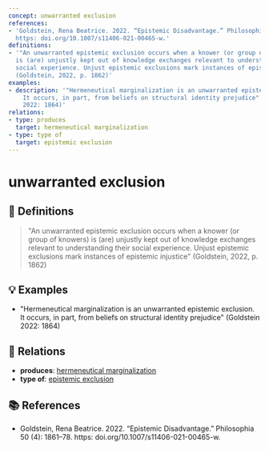 ```yaml
---
concept: unwarranted exclusion
references:
- 'Goldstein, Rena Beatrice. 2022. “Epistemic Disadvantage.” Philosophia 50 (4): 1861–78.
  https: doi.org/10.1007/s11406-021-00465-w.'
definitions:
- '"An unwarranted epistemic exclusion occurs when a knower (or group of knowers)
  is (are) unjustly kept out of knowledge exchanges relevant to understanding their
  social experience. Unjust epistemic exclusions mark instances of epistemic injustice"
  (Goldstein, 2022, p. 1862)'
examples:
- description: '"Hermeneutical marginalization is an unwarranted epistemic exclusion.
    It occurs, in part, from beliefs on structural identity prejudice" (Goldstein
    2022: 1864)'
relations:
- type: produces
  target: hermeneutical marginalization
- type: type of
  target: epistemic exclusion
---
```


# unwarranted exclusion

## 📖 Definitions

> "An unwarranted epistemic exclusion occurs when a knower (or group of knowers) is (are) unjustly kept out of knowledge exchanges relevant to understanding their social experience. Unjust epistemic exclusions mark instances of epistemic injustice" (Goldstein, 2022, p. 1862)

## 💡 Examples

- "Hermeneutical marginalization is an unwarranted epistemic exclusion. It occurs, in part, from beliefs on structural identity prejudice" (Goldstein 2022: 1864)

## 🔗 Relations

- **produces**: [hermeneutical marginalization](./hermeneutical-marginalization.md)
- **type of**: [epistemic exclusion](./epistemic-exclusion.md)

## 📚 References

- Goldstein, Rena Beatrice. 2022. “Epistemic Disadvantage.” Philosophia 50 (4): 1861–78. https: doi.org/10.1007/s11406-021-00465-w.
